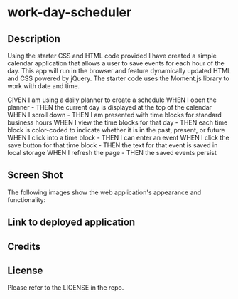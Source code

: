 # work-day-scheduler

## Description

Using the starter CSS and HTML code provided I have created a simple calendar application that allows a user to save events for each hour of the day. 
This app will run in the browser and feature dynamically updated HTML and CSS powered by jQuery.
The starter code uses the Moment.js library to work with date and time.  

GIVEN I am using a daily planner to create a schedule
WHEN I open the planner - THEN the current day is displayed at the top of the calendar
WHEN I scroll down - THEN I am presented with time blocks for standard business hours
WHEN I view the time blocks for that day - THEN each time block is color-coded to indicate whether it is in the past, present, or future
WHEN I click into a time block - THEN I can enter an event
WHEN I click the save button for that time block - THEN the text for that event is saved in local storage
WHEN I refresh the page - THEN the saved events persist


## Screen Shot
The following images show the web application's appearance and functionality:


## Link to deployed application


## Credits

 

## License
Please refer to the LICENSE in the repo.